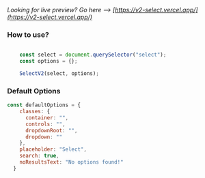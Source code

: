 *Looking for live preview? Go here --> [https://v2-select.vercel.app/](https://v2-select.vercel.app/)*


### How to use?

```javascript

    const select = document.querySelector("select");
    const options = {};

    SelectV2(select, options);

```


### Default Options

```javascript
const defaultOptions = {
    classes: {
      container: "",
      controls: "",
      dropdownRoot: "",
      dropdown: ""
    },
    placeholder: "Select",
    search: true,
    noResultsText: "No options found!"
  }
```